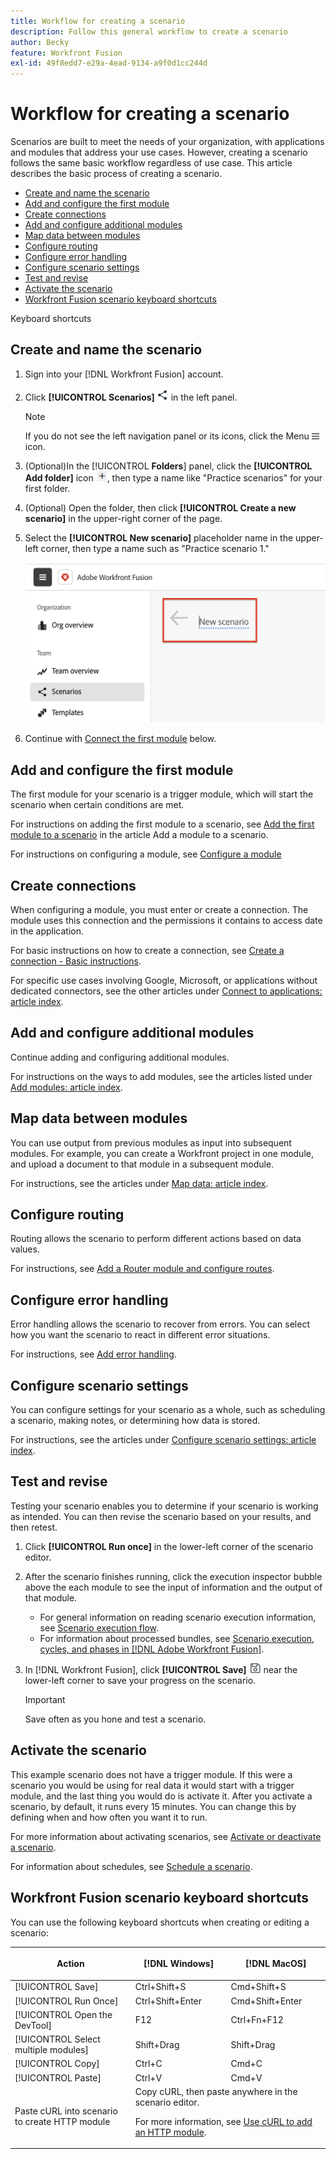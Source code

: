 ```yaml
---
title: Workflow for creating a scenario
description: Follow this general workflow to create a scenario
author: Becky
feature: Workfront Fusion
exl-id: 49f8edd7-e29a-4ead-9134-a9f0d1cc244d
---
```

# Workflow for creating a scenario

Scenarios are built to meet the needs of your organization, with applications and modules that address your use cases. However, creating a scenario follows the same basic workflow regardless of use case. This article describes the basic process of creating a scenario.


* [Create and name the scenario](#create-and-name-the-scenario)
* [Add and configure the first module](#configure-the-first-module)
* [Create connections](#create-connections)
* [Add and configure additional modules](#add-and-configure-additional-modules)
* [Map data between modules](#map-data-between-modules)
* [Configure routing](#configure-routing)
* [Configure error handling](#configure-error-handling)
* [Configure scenario settings](#onfigure-scenario-settings)
* [Test and revise](#test-and-revise)
* [Activate the scenario](#activate-the-scenario)
* [Workfront Fusion scenario keyboard shortcuts](#workfront-fusion-scenario-keyboard-shortcuts)

Keyboard shortcuts



## Create and name the scenario

1. Sign into your [!DNL Workfront Fusion] account.
1. Click **[!UICONTROL Scenarios]** ![Scenarios icon](assets/scenarios-icon.png) in the left panel.

   >[!NOTE]
   >
   >If you do not see the left navigation panel or its icons, click the Menu ![Menu](assets/main-menu-icon-left-nav.png) icon.

1. (Optional)In the [!UICONTROL **Folders**] panel, click the **[!UICONTROL Add folder]** icon ![Add folder icon](assets/add-folder-icon.png), then type a name like "Practice scenarios" for your first folder.

1. (Optional) Open the folder, then click **[!UICONTROL Create a new scenario]** in the upper-right corner of the page.

1. Select the **[!UICONTROL New scenario]** placeholder name in the upper-left corner, then type a name such as "Practice scenario 1."

   ![Name the scenario](assets/name-the-scenario.png)

1. Continue with [Connect the first module](#2-connect-the-first-module) below.

## Add and configure the first module

The first module for your scenario is a trigger module, which will start the scenario when certain conditions are met.

For instructions on adding the first module to a scenario, see [Add the first module to a scenario](/help/workfront-fusion/create-scenarios/add-modules/add-a-module-basic.md#add-the-first-module-to-a-scenario) in the article Add a module to a scenario.

For instructions on configuring a module, see [Configure a module](/help/workfront-fusion/create-scenarios/add-modules/configure-a-modules-settings.md)

## Create connections 

When configuring a module, you must enter or create a connection. The module uses this connection and the permissions it contains to access date in the application.

For basic instructions on how to create a connection, see [Create a connection - Basic instructions](/help/workfront-fusion/create-scenarios/connect-to-apps/connect-to-fusion-general.md).

For specific use cases involving Google, Microsoft, or applications without dedicated connectors, see the other articles under [Connect to applications: article index](/help/workfront-fusion/create-scenarios/connect-to-apps/connect-to-apps-toc.md).

## Add and configure additional modules

Continue adding and configuring additional modules.

For instructions on the ways to add modules, see the articles listed under [Add modules: article index](/help/workfront-fusion/create-scenarios/add-modules/add-modules-toc.md).

## Map data between modules

You can use output from previous modules as input into subsequent modules. For example, you can create a Workfront project in one module, and upload a document to that module in a subsequent module.

For instructions, see the articles under [Map data: article index](/help/workfront-fusion/create-scenarios/map-data/map-data-toc.md).

## Configure routing

Routing allows the scenario to perform different actions based on data values. 

For instructions, see [Add a Router module and configure routes](/help/workfront-fusion/create-scenarios/add-modules/router-module.md).

## Configure error handling

Error handling allows the scenario to recover from errors. You can select how you want the scenario to react in different error situations.

For instructions, see [Add error handling](/help/workfront-fusion/create-scenarios/config-error-handling/error-handling.md).

## Configure scenario settings

You can configure settings for your scenario as a whole, such as scheduling a scenario, making notes, or determining how data is stored. 

For instructions, see the articles under [Configure scenario settings: article index](/help/workfront-fusion/create-scenarios/config-scenarios-settings/config-scenario-settings-toc.md).

## Test and revise

Testing your scenario enables you to determine if your scenario is working as intended. You can then revise the scenario based on your results, and then retest.

1. Click **[!UICONTROL Run once]** in the lower-left corner of the scenario editor.
1. After the scenario finishes running, click the execution inspector bubble above the each module to see the input of information and the output of that module.

   * For general information on reading scenario execution information, see [Scenario execution flow](/help/workfront-fusion/references/scenarios/scenario-execution-flow.md).
   * For information about processed bundles, see [Scenario execution, cycles, and phases in [!DNL Adobe Workfront Fusion]](/help/workfront-fusion/references/scenarios/scenario-execution-cycles-phases.md).

1. In [!DNL Workfront Fusion], click **[!UICONTROL Save]** ![Save icon](assets/save-icon.png) near the lower-left corner to save your progress on the scenario.

   >[!IMPORTANT]
   >
   >Save often as you hone and test a scenario.

## Activate the scenario

This example scenario does not have a trigger module. If this were a scenario you would be using for real data it would start with a trigger module, and the last thing you would do is activate it. After you activate a scenario, by default, it runs every 15 minutes. You can change this by defining when and how often you want it to run.

For more information about activating scenarios, see [Activate or deactivate a scenario](/help/workfront-fusion/manage-scenarios/activate-deactivate-scenarios.md).

For information about schedules, see [Schedule a scenario](/help/workfront-fusion/create-scenarios/config-scenarios-settings/schedule-a-scenario.md).

## Workfront Fusion scenario keyboard shortcuts

You can use the following keyboard shortcuts when creating or editing a scenario:

<table style="table-layout:auto"> 
 <col data-mc-conditions=""> 
 <col data-mc-conditions=""> 
 <col data-mc-conditions=""> 
 <thead> 
  <tr> 
   <th> <p>Action</p> </th> 
   <th>[!DNL Windows]</th> 
   <th> <p>[!DNL MacOS]</p> </th> 
  </tr> 
 </thead> 
 <tbody> 
  <tr> 
   <td role="rowheader">[!UICONTROL Save] </td> 
   <td>Ctrl+Shift+S</td> 
   <td>Cmd+Shift+S</span> </td> 
  </tr> 
  <tr> 
   <td role="rowheader">[!UICONTROL Run Once]</td> 
   <td>Ctrl+Shift+Enter</td> 
   <td>Cmd+Shift+Enter</span> </td> 
  </tr> 
  <tr> 
   <td role="rowheader">[!UICONTROL Open the DevTool]</td> 
   <td>F12</td> 
   <td>Ctrl+Fn+F12</span> </td> 
  </tr> 
  <tr> 
   <td role="rowheader">[!UICONTROL Select multiple modules]</td> 
   <td>Shift+Drag</td> 
   <td>Shift+Drag</span> </td> 
  </tr> 
  <tr> 
   <td role="rowheader">[!UICONTROL Copy]</td> 
   <td>Ctrl+C</td> 
   <td>Cmd+C</span> </td> 
  </tr> 
  <tr> 
   <td role="rowheader">[!UICONTROL Paste]</td> 
   <td>Ctrl+V</td> 
   <td>Cmd+V</span> </td> 
  </tr> 
  <tr> 
   <td role="rowheader">Paste cURL into scenario to create HTTP module</td> 
   <td colspan="2">Copy cURL, then paste anywhere in the scenario editor.<p>For more information, see <a href="/help/workfront-fusion/create-scenarios/add-modules/use-curl-create-http.md">Use cURL to add an HTTP module</a>.</td> 
  </tr> 
 </tbody> 
</table>





